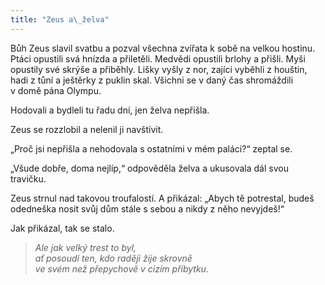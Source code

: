 ```yaml
---
title: "Zeus a\_želva"
---
```


  

Bůh Zeus slavil svatbu a pozval všechna zvířata k sobě na velkou hostinu. Ptáci opustili svá hnízda a přiletěli. Medvědi opustili brlo­hy a přišli. Myši opustily své skrýše a přiběhly. Lišky vyšly z nor, zajíci vyběhli z houštin, hadi z tůní a ještěrky z puklin skal. Všichni se v daný čas shromáždili v domě pána Olympu.

Hodovali a bydleli tu řadu dní, jen želva nepřišla.

Zeus se rozzlobil a nelenil ji navštívit.

„Proč jsi nepřišla a nehodovala s ostatními v mém paláci?“ zeptal se.

„Všude dobře, doma nejlíp,“ odpověděla želva a ukusovala dál svou travičku.

Zeus strnul nad takovou troufalostí. A přikázal: „Abych tě potrestal, budeš odedneška nosit svůj dům stále s sebou a nikdy z něho nevyjdeš!“

Jak přikázal, tak se stalo.

> _Ale jak velký trest to byl,  
> ať posoudí ten, kdo raději žije skrovně  
> ve svém než přepychově v cizím příbytku._

